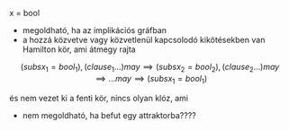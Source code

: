 x = bool

- megoldható, ha az implikációs gráfban
- a hozzá közvetve vagy közvetlenül kapcsolodó kikötésekben van Hamilton kör, ami átmegy rajta

$$
(subs x_1 = bool_1), (clause_1...) may \implies (subs x_2 = bool_2), (clause_2...)may \implies ... may \implies (subs x_1 = bool_1)
$$

és nem vezet ki a fenti kör, nincs olyan klóz, ami 


- nem megoldható, ha befut egy attraktorba????
